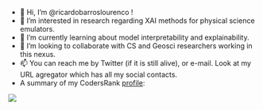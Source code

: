 - 👋 Hi, I’m @ricardobarroslourenco !
- 👀 I’m interested in research regarding XAI methods for physical science emulators.
- 🌱 I’m currently learning about model interpretability and explainability.
- 💞️ I’m looking to collaborate with CS and Geosci researchers working in this nexus.
- 📫 You can reach me by Twitter (if it is still alive), or e-mail. Look at my URL agregator which has all my social contacts.
- A summary of my CodersRank [profile](https://profile.codersrank.io/user/ricardobarroslourenco):

<img
  src="https://cr-ss-service.azurewebsites.net/api/ScreenShot?widget=summary&username=ricardobarroslourenco&badges=5&show-avatar=true&style=--header-bg-color:%23000;--border-radius:10px"
/>

<!---
ricardobarroslourenco/ricardobarroslourenco is a ✨ special ✨ repository because its `README.md` (this file) appears on your GitHub profile.
You can click the Preview link to take a look at your changes.
--->
